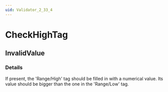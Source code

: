 ```yaml
---
uid: Validator_2_33_4
---
```


# CheckHighTag

## InvalidValue

<!-- Description, Properties, ... sections are auto-generated. -->
<!-- REPLACE ME AUTO-GENERATION -->

### Details

If present, the 'Range/High' tag should be filled in with a numerical value.
Its value should be bigger than the one in the 'Range/Low' tag.

<!-- Uncomment to add example code -->
<!--### Example code-->
